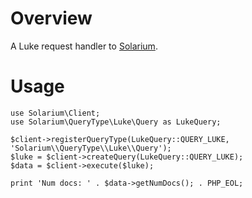 Overview
========

A Luke request handler to [Solarium](https://github.com/basdenooijer/solarium).

Usage
=====

    use Solarium\Client;
    use Solarium\QueryType\Luke\Query as LukeQuery;

    $client->registerQueryType(LukeQuery::QUERY_LUKE, 'Solarium\\QueryType\\Luke\\Query');
    $luke = $client->createQuery(LukeQuery::QUERY_LUKE);
    $data = $client->execute($luke);

    print 'Num docs: ' . $data->getNumDocs(); . PHP_EOL;
